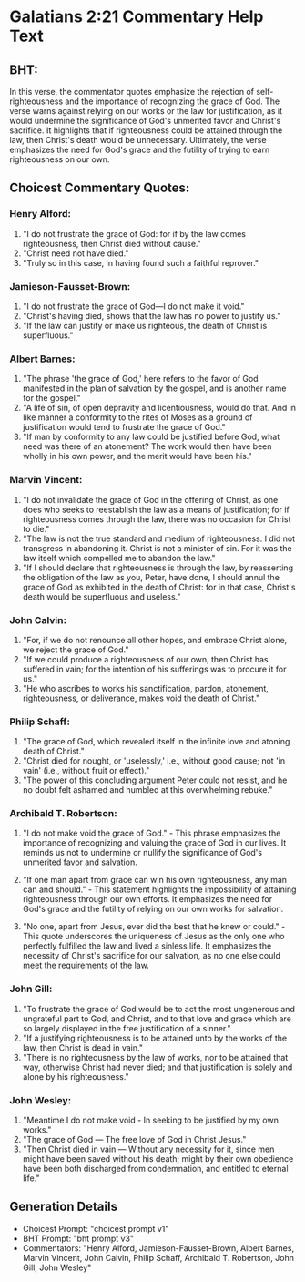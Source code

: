 # Galatians 2:21 Commentary Help Text

## BHT:
In this verse, the commentator quotes emphasize the rejection of self-righteousness and the importance of recognizing the grace of God. The verse warns against relying on our works or the law for justification, as it would undermine the significance of God's unmerited favor and Christ's sacrifice. It highlights that if righteousness could be attained through the law, then Christ's death would be unnecessary. Ultimately, the verse emphasizes the need for God's grace and the futility of trying to earn righteousness on our own.

## Choicest Commentary Quotes:
### Henry Alford:
1. "I do not frustrate the grace of God: for if by the law comes righteousness, then Christ died without cause." 
2. "Christ need not have died." 
3. "Truly so in this case, in having found such a faithful reprover."

### Jamieson-Fausset-Brown:
1. "I do not frustrate the grace of God—I do not make it void."
2. "Christ's having died, shows that the law has no power to justify us."
3. "If the law can justify or make us righteous, the death of Christ is superfluous."

### Albert Barnes:
1. "The phrase 'the grace of God,' here refers to the favor of God manifested in the plan of salvation by the gospel, and is another name for the gospel."
2. "A life of sin, of open depravity and licentiousness, would do that. And in like manner a conformity to the rites of Moses as a ground of justification would tend to frustrate the grace of God."
3. "If man by conformity to any law could be justified before God, what need was there of an atonement? The work would then have been wholly in his own power, and the merit would have been his."

### Marvin Vincent:
1. "I do not invalidate the grace of God in the offering of Christ, as one does who seeks to reestablish the law as a means of justification; for if righteousness comes through the law, there was no occasion for Christ to die."
2. "The law is not the true standard and medium of righteousness. I did not transgress in abandoning it. Christ is not a minister of sin. For it was the law itself which compelled me to abandon the law."
3. "If I should declare that righteousness is through the law, by reasserting the obligation of the law as you, Peter, have done, I should annul the grace of God as exhibited in the death of Christ: for in that case, Christ's death would be superfluous and useless."

### John Calvin:
1. "For, if we do not renounce all other hopes, and embrace Christ alone, we reject the grace of God." 
2. "If we could produce a righteousness of our own, then Christ has suffered in vain; for the intention of his sufferings was to procure it for us."
3. "He who ascribes to works his sanctification, pardon, atonement, righteousness, or deliverance, makes void the death of Christ."

### Philip Schaff:
1. "The grace of God, which revealed itself in the infinite love and atoning death of Christ."
2. "Christ died for nought, or 'uselessly,' i.e., without good cause; not 'in vain' (i.e., without fruit or effect)."
3. "The power of this concluding argument Peter could not resist, and he no doubt felt ashamed and humbled at this overwhelming rebuke."

### Archibald T. Robertson:
1. "I do not make void the grace of God." - This phrase emphasizes the importance of recognizing and valuing the grace of God in our lives. It reminds us not to undermine or nullify the significance of God's unmerited favor and salvation.

2. "If one man apart from grace can win his own righteousness, any man can and should." - This statement highlights the impossibility of attaining righteousness through our own efforts. It emphasizes the need for God's grace and the futility of relying on our own works for salvation.

3. "No one, apart from Jesus, ever did the best that he knew or could." - This quote underscores the uniqueness of Jesus as the only one who perfectly fulfilled the law and lived a sinless life. It emphasizes the necessity of Christ's sacrifice for our salvation, as no one else could meet the requirements of the law.

### John Gill:
1. "To frustrate the grace of God would be to act the most ungenerous and ungrateful part to God, and Christ, and to that love and grace which are so largely displayed in the free justification of a sinner."
2. "If a justifying righteousness is to be attained unto by the works of the law, then Christ is dead in vain."
3. "There is no righteousness by the law of works, nor to be attained that way, otherwise Christ had never died; and that justification is solely and alone by his righteousness."

### John Wesley:
1. "Meantime I do not make void - In seeking to be justified by my own works." 
2. "The grace of God — The free love of God in Christ Jesus." 
3. "Then Christ died in vain — Without any necessity for it, since men might have been saved without his death; might by their own obedience have been both discharged from condemnation, and entitled to eternal life."


## Generation Details
- Choicest Prompt: "choicest prompt v1"
- BHT Prompt: "bht prompt v3"
- Commentators: "Henry Alford, Jamieson-Fausset-Brown, Albert Barnes, Marvin Vincent, John Calvin, Philip Schaff, Archibald T. Robertson, John Gill, John Wesley"
